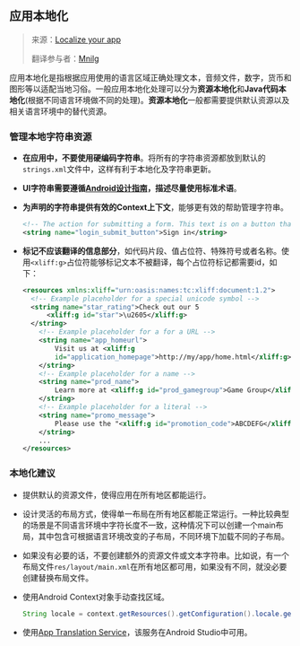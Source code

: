 ## 应用本地化

> 来源：[Localize your app](https://developer.android.google.cn/guide/topics/resources/localization)
>
> 翻译参与者：[Mnilg](https://github.com/mnilg/)

应用本地化是指根据应用使用的语言区域正确处理文本，音频文件，数字，货币和图形等以适配当地习俗。一般应用本地化处理可以分为**资源本地化**和**Java代码本地化**(根据不同语言环境做不同的处理)。**资源本地化**一般都需要提供默认资源以及相关语言环境中的替代资源。

### 管理本地字符串资源

- **在应用中，不要使用硬编码字符串**。将所有的字符串资源都放到默认的`strings.xml`文件中，这样有利于本地化及字符串更新。

- **UI字符串需要遵循[Android设计指南](https://material.io/guidelines/style/writing.html)，描述尽量使用标准术语**。

- **为声明的字符串提供有效的Context上下文**，能够更有效的帮助管理字符串。

  ```xml
  <!-- The action for submitting a form. This text is on a button that can fit 30 chars -->
  <string name="login_submit_button">Sign in</string>
  ```

- **标记不应该翻译的信息部分**，如代码片段、值占位符、特殊符号或者名称。使用`<xliff:g>`占位符能够标记文本不被翻译，每个占位符标记都需要id，如下：

  ```xml
  <resources xmlns:xliff="urn:oasis:names:tc:xliff:document:1.2">
  	<!-- Example placeholder for a special unicode symbol -->
  	<string name="star_rating">Check out our 5
      	<xliff:g id="star">\u2605</xliff:g>
  	</string>
      <!-- Example placeholder for a for a URL -->
      <string name="app_homeurl">
          Visit us at <xliff:g
          id="application_homepage">http://my/app/home.html</xliff:g>
      </string>
      <!-- Example placeholder for a name -->
      <string name="prod_name">
          Learn more at <xliff:g id="prod_gamegroup">Game Group</xliff:g>
      </string>
      <!-- Example placeholder for a literal -->
      <string name="promo_message">
          Please use the "<xliff:g id="promotion_code">ABCDEFG</xliff:g>" to get a discount.
      </string>
      ...
  </resources>
  ```

### 本地化建议

- 提供默认的资源文件，使得应用在所有地区都能运行。

- 设计灵活的布局方式，使得单一布局在所有地区都能正常运行。一种比较典型的场景是不同语言环境中字符长度不一致，这种情况下可以创建一个main布局，其中包含可根据语言环境改变的子布局，不同环境下加载不同的子布局。

- 如果没有必要的话，不要创建额外的资源文件或文本字符串。比如说，有一个布局文件`res/layout/main.xml`在所有地区都可用，如果没有不同，就没必要创建替换布局文件。

- 使用Android Context对象手动查找区域。

  ```java
  String locale = context.getResources().getConfiguration().locale.getDisplayName();
  ```

- 使用[App Translation Service](app-translation-service)，该服务在Android Studio中可用。



[app-translation-service]: https://support.google.com/l10n/answer/6359997	"App Translation Service"

